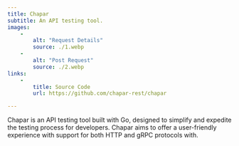 ```yaml
---
title: Chapar
subtitle: An API testing tool.
images:
    -
        alt: "Request Details"
        source: ./1.webp
    -
        alt: "Post Request"
        source: ./2.webp
links:
    -
        title: Source Code
        url: https://github.com/chapar-rest/chapar

---
```


Chapar is an API testing tool built with Go, designed to simplify and expedite the testing process for developers. Chapar aims to offer a user-friendly experience with support for both HTTP and gRPC protocols with.